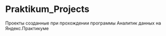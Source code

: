 # Praktikum_Projects
Проекты созданные при прохождении программы Аналитик данных на Яндекс.Практикуме
